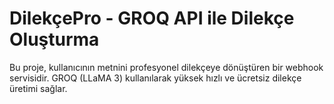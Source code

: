 # DilekçePro - GROQ API ile Dilekçe Oluşturma

Bu proje, kullanıcının metnini profesyonel dilekçeye dönüştüren bir webhook servisidir. GROQ (LLaMA 3) kullanılarak yüksek hızlı ve ücretsiz dilekçe üretimi sağlar.
